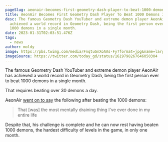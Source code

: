 ```yaml
---
pageSlug: aeonair-becomes-first-geometry-dash-player-to-beat-1000-demons-in-a-month
title: AeonAir Becomes First Geometry Dash Player To Beat 1000 Demons In A Month
desc: The famous Geometry Dash YouTuber and extreme demon player AeonAir has
  achieved a world record in Geometry Dash, being the first person ever to beat
  1000 demons in a single month.
date: 2023-01-31T02:03:51.476Z
tags:
  - news
author: moldy
image: https://pbs.twimg.com/media/FnqtuGnXoAAs-Fy?format=jpg&name=large
imageSource: https://twitter.com/today_gd/status/1619798267646050304
---
```

The famous Geometry Dash YouTuber and extreme demon player AeonAir has achieved a world record in Geometry Dash, being the first person ever to beat 1000 demons in a single month.

That requires beating over 30 demons a day.

AeonAir [went on to say](https://www.youtube.com/watch?v=bEouSR4ELPs) the following after beating the 1000 demons:

> That [was] the most mentally draining thing I've ever done in my entire life

Despite that, his challenge is complete and he can now rest having beaten 1000 demons, the hardest difficulty of levels in the game, in only one month.